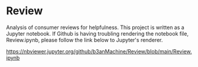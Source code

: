 # Review
 Analysis of  consumer reviews for helpfulness.
This project is written as a Jupyter notebook. If Github is having troubling rendering the notebook file, Review.ipynb, please follow the link below to Jupyter's renderer. 

https://nbviewer.jupyter.org/github/b3anMachine/Review/blob/main/Review.ipynb
